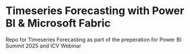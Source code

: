 # Timeseries Forecasting with Power BI & Microsoft Fabric
Repo for Timeseries Forecasting as part of the preperation for Power BI Summit 2025 and 
ICV Webinar
